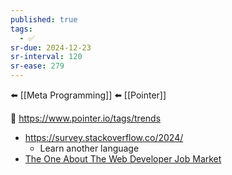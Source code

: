```yaml
---
published: true
tags:
  - ✅
sr-due: 2024-12-23
sr-interval: 120
sr-ease: 279
---
```

⬅️ [[Meta Programming]]
⬅️ [[Pointer]] 

🔗 https://www.pointer.io/tags/trends

- https://survey.stackoverflow.co/2024/
	- Learn another language
- [The One About The Web Developer Job Market](https://www.baldurbjarnason.com/2024/the-one-about-the-web-developer-job-market/)

